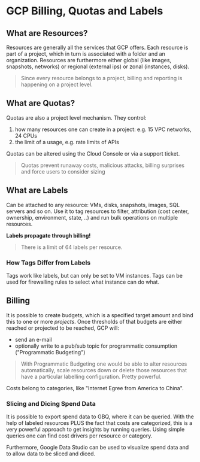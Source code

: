 # GCP Billing, Quotas and Labels

## What are Resources?

Resources are generally all the services that GCP offers. Each resource is part of a project, which in turn is associated with a folder and an organization. Resources are furthermore either global (like images, snapshots, networks) or regional (external ips) or zonal (instances, disks).

> Since every resource belongs to a project, billing and reporting is happening on a project level.

## What are Quotas?
Quotas are also a project level mechanism. They control:

1. how many resources one can create in a project: e.g. 15 VPC networks, 24 CPUs
2. the limit of a usage, e.g. rate limits of APIs

Quotas can be altered using the Cloud Console or via a support ticket.

> Quotas prevent runaway costs, malicious attacks, billing surprises and force users to consider sizing

## What are Labels

Can be attached to any resource: VMs, disks, snapshots, images, SQL servers and so on. Use it to tag resources to filter, attribution (cost center, ownership, environment, state, ..) and run bulk operations on multiple resources.

__Labels propagate through billing!__

> There is a limit of 64 labels per resource.

### How Tags Differ from Labels

Tags work like labels, but can only be set to VM instances. Tags can be used for firewalling rules to select what instance can do what.

## Billing

It is possible to create budgets, which is a specified target amount and bind this to one or more _projects_. Once thresholds of that budgets are either reached or projected to be reached, GCP will:

* send an e-mail
* optionally write to a pub/sub topic for programmatic consumption ("Programmatic Budgeting")

> With Programmatic Budgeting one would be able to alter resources automatically, scale resources down or delete those resources that have a particular labelling configuration. Pretty powerful.

Costs belong to categories, like "Internet Egree from America to China".

### Slicing and Dicing Spend Data

It is possible to export spend data to GBQ, where it can be queried. With the help of labeled resources PLUS the fact that costs are categorized, this is a very powerful approach to get insights by running queries. Using simple queries one can find cost drivers per resource or category.

Furthermore, Google Data Studio can be used to visualize spend data and to allow data to be sliced and diced.
